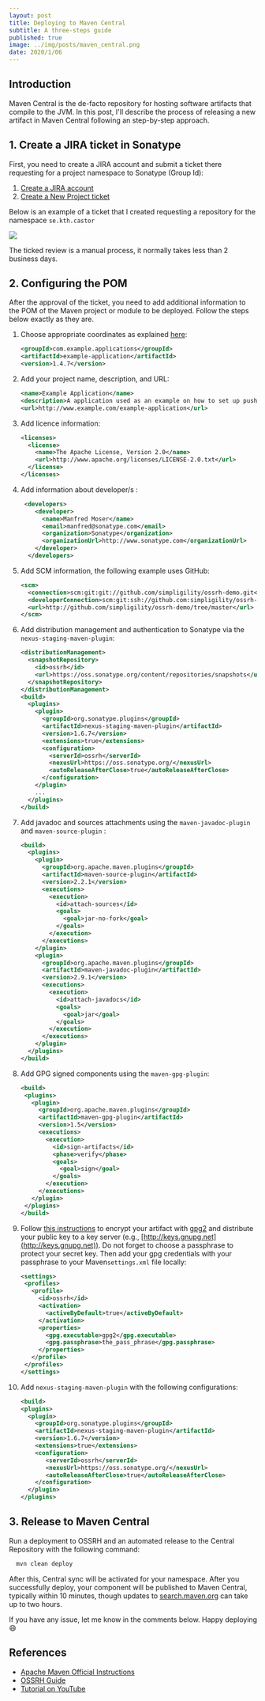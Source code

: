 ```yaml
---
layout: post
title: Deploying to Maven Central
subtitle: A three-steps guide
published: true
image: ../img/posts/maven_central.png
date: 2020/1/06
---
```


## Introduction

Maven Central is the de-facto repository for hosting software artifacts that compile to the JVM. In this post, I'll describe the process of releasing a new artifact in Maven Central following an step-by-step approach. 

## 1. Create a JIRA ticket in Sonatype

First, you need to create a JIRA account and submit a ticket there requesting for a project namespace to Sonatype (Group Id):

1.  [Create a JIRA account](https://issues.sonatype.org/secure/Signup!default.jspa)
2.  [Create a New Project ticket](https://issues.sonatype.org/secure/CreateIssue.jspa?issuetype=21&pid=10134)

Below is an example of a ticket that I created requesting a repository for the namespace `se.kth.castor`

![](../img/posts/sonatype_screeshot.png)

The ticked review is a manual process, it normally takes less than 2 business days.

## 2. Configuring the POM

After the approval of the ticket, you need to add additional information to the POM of the Maven project or module to be deployed. Follow the steps below exactly as they are.

1. Choose appropriate coordinates as explained [here](https://central.sonatype.org/pages/choosing-your-coordinates.html):

    ```xml
    <groupId>com.example.applications</groupId>
    <artifactId>example-application</artifactId>
    <version>1.4.7</version>
    ```
 
2.  Add your project name, description, and URL:

    ```xml
    <name>Example Application</name>
    <description>A application used as an example on how to set up pushing its components to the Central Repository</description>
    <url>http://www.example.com/example-application</url>
    ```
3. Add licence information:

    ```xml
    <licenses>
      <license>
        <name>The Apache License, Version 2.0</name>
        <url>http://www.apache.org/licenses/LICENSE-2.0.txt</url>
      </license>
    </licenses>
    ```
4. Add information about developer/s :

    ```xml
     <developers>
        <developer>
          <name>Manfred Moser</name>
          <email>manfred@sonatype.com</email>
          <organization>Sonatype</organization>
          <organizationUrl>http://www.sonatype.com</organizationUrl>
        </developer>
      </developers>
    ```

5. Add SCM information, the following example uses GitHub:

    ```xml
    <scm>
      <connection>scm:git:git://github.com/simpligility/ossrh-demo.git</connection>
      <developerConnection>scm:git:ssh://github.com:simpligility/ossrh-demo.git</developerConnection>
      <url>http://github.com/simpligility/ossrh-demo/tree/master</url>
    </scm>
    ```
    
6. Add distribution management and authentication to Sonatype via the `nexus-staging-maven-plugin`:

    ```xml
    <distributionManagement>
      <snapshotRepository>
        <id>ossrh</id>
        <url>https://oss.sonatype.org/content/repositories/snapshots</url>
      </snapshotRepository>
    </distributionManagement>
    <build>
      <plugins>
        <plugin>
          <groupId>org.sonatype.plugins</groupId>
          <artifactId>nexus-staging-maven-plugin</artifactId>
          <version>1.6.7</version>
          <extensions>true</extensions>
          <configuration>
            <serverId>ossrh</serverId>
            <nexusUrl>https://oss.sonatype.org/</nexusUrl>
            <autoReleaseAfterClose>true</autoReleaseAfterClose>
          </configuration>
        </plugin>
        ...
      </plugins>
    </build>
    ```
    
 7. Add javadoc and sources attachments using the `maven-javadoc-plugin` and  `maven-source-plugin` :
 
    ```xml
    <build>
      <plugins>
        <plugin>
          <groupId>org.apache.maven.plugins</groupId>
          <artifactId>maven-source-plugin</artifactId>
          <version>2.2.1</version>
          <executions>
            <execution>
              <id>attach-sources</id>
              <goals>
                <goal>jar-no-fork</goal>
              </goals>
            </execution>
          </executions>
        </plugin>
        <plugin>
          <groupId>org.apache.maven.plugins</groupId>
          <artifactId>maven-javadoc-plugin</artifactId>
          <version>2.9.1</version>
          <executions>
            <execution>
              <id>attach-javadocs</id>
              <goals>
                <goal>jar</goal>
              </goals>
            </execution>
          </executions>
        </plugin>
      </plugins>
    </build>
    ```
    
 8. Add GPG signed components using the `maven-gpg-plugin`:
 
     ```xml
    <build>
      <plugins>
        <plugin>
          <groupId>org.apache.maven.plugins</groupId>
          <artifactId>maven-gpg-plugin</artifactId>
          <version>1.5</version>
          <executions>
            <execution>
              <id>sign-artifacts</id>
              <phase>verify</phase>
              <goals>
                <goal>sign</goal>
              </goals>
            </execution>
          </executions>
        </plugin>
      </plugins>
    </build>
    ```

9. Follow [this instructions](https://central.sonatype.org/pages/working-with-pgp-signatures.html) to encrypt your artifact with [gpg2](https://linux.die.net/man/1/gpg2) and distribute your public key to a key server (e.g., [http://keys.gnupg.net](http://keys.gnupg.net)). Do not forget to choose a passphrase to protect your secret key. Then add your gpg credentials with your passphrase to your Maven`settings.xml` file locally:

     ```xml
    <settings>
      <profiles>
        <profile>
          <id>ossrh</id>
          <activation>
            <activeByDefault>true</activeByDefault>
          </activation>
          <properties>
            <gpg.executable>gpg2</gpg.executable>
            <gpg.passphrase>the_pass_phrase</gpg.passphrase>
          </properties>
        </profile>
      </profiles>
    </settings>
    ```
    
10. Add `nexus-staging-maven-plugin` with the following configurations:

    ```xml
    <build>
    <plugins>
      <plugin>
        <groupId>org.sonatype.plugins</groupId>
        <artifactId>nexus-staging-maven-plugin</artifactId>
        <version>1.6.7</version>
        <extensions>true</extensions>
        <configuration>
           <serverId>ossrh</serverId>
           <nexusUrl>https://oss.sonatype.org/</nexusUrl>
           <autoReleaseAfterClose>true</autoReleaseAfterClose>
        </configuration>
      </plugin>
    </plugins>
    ```

## 3. Release to Maven Central

Run a deployment to OSSRH and an automated release to the Central Repository with the following command:

```bash
  mvn clean deploy
```

After this, Central sync will be activated for your namespace. After you successfully deploy, your component will be published to Maven Central, typically within 10 minutes, though updates to [search.maven.org](https://search.maven.org) can take up to two hours.

If you have any issue, let me know in the comments below. Happy deploying  :smile:

## References

- [Apache Maven Official Instructions](https://maven.apache.org/repository/guide-central-repository-upload.html)
- [OSSRH Guide](https://central.sonatype.org/pages/ossrh-guide.html)
- [Tutorial on YouTube](https://www.youtube.com/watch?v=bxP9IuJbcDQ)